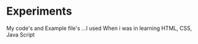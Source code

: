 # Experiments
My code's and Example file's ...I used When i was in learning HTML, CSS, Java Script   
